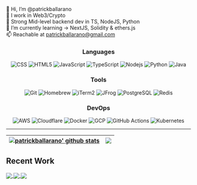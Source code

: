 👋 Hi, I’m @patrickballarano <br />
👀 I work in Web3/Crypto <br />
💼 Strong Mid-level backend dev in TS, NodeJS, Python <br />
🌱 I’m currently learning -> NextJS, Solidity & ethers.js <br />
📫 Reachable at patrickballarano@gmail.com <br />

<!--
**patrickballarano/patrickballarano** is a ✨ _special_ ✨ repository because its `README.md` (this file) appears on your GitHub profile.

Here are some ideas to get you started:

- 🔭 I’m currently working on ...
- 🌱 I’m currently learning ...
- 👯 I’m looking to collaborate on ...
- 🤔 I’m looking for help with ...
- 💬 Ask me about ...
- 📫 How to reach me: ...
- 😄 Pronouns: ...
- ⚡ Fun fact: ...
-->

<div align="center">
  <div>
    <h3>Languages</h3>
    <img alt="CSS" src="https://img.shields.io/badge/-CSS-1572B6?style=flat-square&logo=css3&logoColor=white" />
    <img alt="HTML5" src="https://img.shields.io/badge/-HTML5-E34F26?style=flat-square&logo=html5&logoColor=white" />
    <img alt="JavaScript" src="https://img.shields.io/badge/-JavaScript-F7DF1E?style=flat-square&logo=javascript&logoColor=black" />
    <img alt="TypeScript" src="https://img.shields.io/badge/-TypeScript-007ACC?style=flat-square&logo=typescript&logoColor=white" />
    <img alt="Nodejs" src="https://img.shields.io/badge/-Nodejs-43853d?style=flat-square&logo=Node.js&logoColor=white" />
    <img alt="Python" src="https://img.shields.io/badge/-Python-3776AB?style=flat-square&logo=python&logoColor=white" />
    <img alt="Java" src="https://img.shields.io/badge/-HTML5-E34F26?style=flat-square&logo=html5&logoColor=white" />
    <h3>Tools</h3>
    <img alt="Git" src="https://img.shields.io/badge/-Git-F05032?style=flat-square&logo=git&logoColor=white" />
    <img alt="Homebrew" src="https://img.shields.io/badge/-Homebrew-FBB040?style=flat-square&logo=homebrew&logoColor=black" />
    <img alt="iTerm2" src="https://img.shields.io/badge/-iTerm2-000000?style=flat-square&logo=iterm2&logoColor=white" />
    <img alt="JFrog" src="https://img.shields.io/badge/-JFrog-41BF47?style=flat-square&logo=jfrog&logoColor=white" />
    <img alt="PostgreSQL" src="https://img.shields.io/badge/-PostgreSQL-4169E1?style=flat-square&logo=postgresql&logoColor=white" />
    <img alt="Redis" src="https://img.shields.io/badge/-Redis-DC382D?style=flat-square&logo=redis&logoColor=white" />
    <h3>DevOps</h3>
    <img alt="AWS" src="https://img.shields.io/badge/-Amazon_Web_Services-232F3E?style=flat-square&logo=amazon-aws&logoColor=white" />
    <img alt="Cloudflare" src="https://img.shields.io/badge/-Cloudflare-F38020?style=flat-square&logo=cloudflare&logoColor=white" />
    <img alt="Docker" src="https://img.shields.io/badge/-Docker-46a2f1?style=flat-square&logo=docker&logoColor=white" />
    <img alt="GCP" src="https://img.shields.io/badge/-Google_Cloud_Platform-1a73e8?style=flat-square&logo=google-cloud&logoColor=white" />
    <img alt="GitHub Actions" src="https://img.shields.io/badge/-Github_Actions-2088FF?style=flat-square&logo=github-actions&logoColor=white" />
    <img alt="Kubernetes" src="https://img.shields.io/badge/-Kubernetes-326CE5?style=flat-square&logo=kubernetes&logoColor=white" />
  </div>
</div>

---

| <a href="https://github.com/patrickballarano/github-readme-stats"><img align="center" src="https://github-readme-stats-patrickballarano.vercel.app/api?username=patrickballarano&include_all_commits=true&count_private=true&show_icons=true&theme=great-gatsby&hide_border=true" alt="patrickballarano' github stats" /></a> | <a href="https://github.com/patrickballarano/github-readme-stats"><img align="center" src="https://github-readme-stats-patrickballarano.vercel.app/api/top-langs/?username=patrickballarano&hide=kotlin&langs_count=10&layout=compact&theme=great-gatsby&hide_border=true" /></a> |
| ------------- | ------------- |


## Recent Work

<a href="https://github.com/patrickballarano/uniswap-v3-pool-aggregates">
    <img align="center" src="https://github-readme-stats-patrickballarano.vercel.app/api/pin/?username=patrickballarano&repo=uniswap-v3-pool-aggregates&theme=great-gatsby&hide_border=true" />
</a>
<a href="https://github.com/patrickballarano/python-rest-api">
    <img align="center" src="https://github-readme-stats-patrickballarano.vercel.app/api/pin/?username=patrickballarano&repo=python-rest-api&theme=great-gatsby&hide_border=true" />
</a>
<a href="https://github.com/patrickballarano/react-frontend">
    <img align="center" src="https://github-readme-stats-patrickballarano.vercel.app/api/pin/?username=patrickballarano&repo=react-frontend&theme=great-gatsby&hide_border=true" />
</a>
